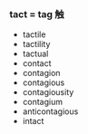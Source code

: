 ### tact  = tag 触

- tactile
- tactility
- tactual
-  contact
- contagion
- contagious
- contagiousity
- contagium
- anticontagious
- intact